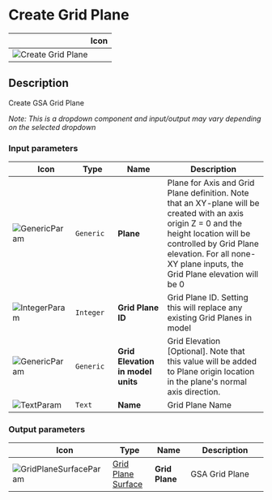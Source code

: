 # Create Grid Plane
<!--- This file has been auto-generated, do not change it manually! Edit the generator here: https://github.com/arup-group/GSA-Grasshopper/tree/main/DocsGeneration --->

|<img width="150"/> Icon |
| ----------- |
|![Create Grid Plane](./images/CreateGridPlane.png) |

## Description

Create GSA Grid Plane

_Note: This is a dropdown component and input/output may vary depending on the selected dropdown_

### Input parameters

|<img width="20"/> Icon |<img width="200"/> Type |<img width="200"/> Name |<img width="1000"/> Description |
| ----------- | ----------- | ----------- | ----------- |
|![GenericParam](./images/GenericParam.png) |`Generic` |**Plane** |Plane for Axis and Grid Plane definition. Note that an XY-plane will be created with an axis origin Z = 0 and the height location will be controlled by Grid Plane elevation. For all none-XY plane inputs, the Grid Plane elevation will be 0 |
|![IntegerParam](./images/IntegerParam.png) |`Integer` |**Grid Plane ID** |Grid Plane ID. Setting this will replace any existing Grid Planes in model |
|![GenericParam](./images/GenericParam.png) |`Generic` |**Grid Elevation in model units** |Grid Elevation [Optional]. Note that this value will be added to Plane origin location in the plane's normal axis direction. |
|![TextParam](./images/TextParam.png) |`Text` |**Name** |Grid Plane Name |

### Output parameters

|<img width="20"/> Icon |<img width="200"/> Type |<img width="200"/> Name |<img width="1000"/> Description |
| ----------- | ----------- | ----------- | ----------- |
|![GridPlaneSurfaceParam](./images/GridPlaneSurfaceParam.png) |[Grid Plane Surface](gsagh-grid-plane-surface-parameter.md) |**Grid Plane** |GSA Grid Plane |


